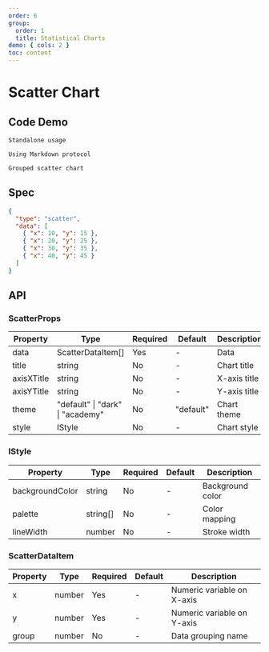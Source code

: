 ```yaml
---
order: 6
group:
  order: 1
  title: Statistical Charts
demo: { cols: 2 }
toc: content
---
```


# Scatter Chart

## Code Demo

<code src="./demos/common">Standalone usage</code>

<code src="./demos/markdown">Using Markdown protocol</code>

<code src="./demos/group">Grouped scatter chart</code>

## Spec

```json
{
  "type": "scatter",
  "data": [
    { "x": 10, "y": 15 },
    { "x": 20, "y": 25 },
    { "x": 30, "y": 35 },
    { "x": 40, "y": 45 }
  ]
}
```

## API

### ScatterProps

| Property   | Type                                     | Required | Default   | Description  |
| ---------- | ---------------------------------------- | -------- | --------- | ------------ |
| data       | ScatterDataItem[]                        | Yes      | -         | Data         |
| title      | string                                   | No       | -         | Chart title  |
| axisXTitle | string                                   | No       | -         | X-axis title |
| axisYTitle | string                                   | No       | -         | Y-axis title |
| theme      | "default" &#124; "dark" &#124; "academy" | No       | "default" | Chart theme  |
| style      | IStyle                                   | No       | -         | Chart style  |

### IStyle

| Property        | Type     | Required | Default | Description      |
| --------------- | -------- | -------- | ------- | ---------------- |
| backgroundColor | string   | No       | -       | Background color |
| palette         | string[] | No       | -       | Color mapping    |
| lineWidth       | number   | No       | -       | Stroke width     |

### ScatterDataItem

| Property | Type   | Required | Default | Description                |
| -------- | ------ | -------- | ------- | -------------------------- |
| x        | number | Yes      | -       | Numeric variable on X-axis |
| y        | number | Yes      | -       | Numeric variable on Y-axis |
| group    | number | No       | -       | Data grouping name         |
